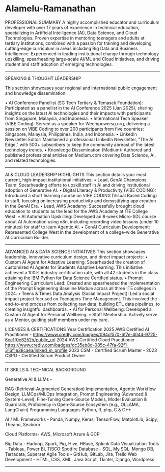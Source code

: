 # Alamelu-Ramanathan

PROFESSIONAL SUMMARY
A highly accomplished educator and curriculum developer with over 17 years of experience in technical education, specializing in Artificial Intelligence (AI), Data Science, and Cloud Technologies. Proven expertise in mentoring teenagers and adults at tertiary institutions, combined with a passion for training and developing cutting-edge curriculum in areas including Big Data and Business Intelligence. Experienced in leading institutional change through technology upskilling, spearheading large-scale AI/ML and Cloud initiatives, and driving student and staff adoption of emerging technologies.
________________________________________

SPEAKING & THOUGHT LEADERSHIP

This section showcases your regional and international public engagement and knowledge dissemination:

•	AI Conference Panellist (SG Tech Tertiary & Temasek Foundation): Participated as a panellist in the AI Conference 2025 (Jan 2025), sharing insights on the latest AI technologies and their impacts with participants from Singapore, Malaysia, and Indonesia.
•	International Tech Speaker (VIBE Coding): Served as a speaker for Weempowersg.org, delivering a session on VIBE Coding to over 200 participants from five countries: Singapore, Malaysia, Philippines, India, and Indonesia.
•	LinkedIn Newsletter Editor: Maintained a professional LinkedIn Newsletter, "The AI Edge," with 500+ subscribers to keep the community abreast of the latest technology trends.
•	Knowledge Dissemination (Medium): Authored and published professional articles on Medium.com covering Data Science, AI, and related technologies.

________________________________________
AI & CLOUD LEADERSHIP HIGHLIGHTS
This section details your most current, high-impact institutional initiatives:
•	Lead, GenAI Champions Team: Spearheading efforts to upskill staff in AI and driving institutional adoption of Generative AI.
•	Digital Literacy & Productivity (VIBE CODING): Introduced a short learning course on VIBE CODING (Visual Based Coding) to staff, focusing on increasing productivity and demystifying app creation in the GenAI Era.
•	Lead, AWS Academy: Successfully brought cloud education to students as the lead for the AWS Academy at ITE College West.
•	AI Automation Upskilling: Developed an 8-week Micro-SDL course about AI Automation using n8n, including recording video lessons (under 10 minutes) for staff to learn Agentic AI.
•	GenAI Curriculum Development: Represented College West in the development of a college-wide Generative AI Curriculum Builder.
________________________________________
ADVANCED AI & DATA SCIENCE INITIATIVES
This section showcases leadership, innovative curriculum design, and direct impact projects:
•	Custom AI Agent for Adaptive Learning: Spearheaded the creation of customized AI Agents for Students Adaptive Learning. This initiative achieved a 100% industry certification rate, with all 42 students in the class attaining the IBM Python for Data Science Certified status.
•	Prompt Engineering Curriculum Lead: Created and spearheaded the implementation of the Prompt Engineering Baseline Module across all three ITE colleges in 2024.
•	Teens & Times Data Analysis (Social Impact Project): Led a social impact project focused on Teenagers Time Management. This involved the end-to-end process from collecting raw data, building ETL data pipelines, to creating insightful dashboards.
•	AI for Personal Wellbeing: Developed a Custom AI Agent for Personal Wellbeing.
•	Staff Mentorship: Actively serve as a Mentor, guiding staff members under my care.

LICENSES & CERTIFICATIONS
Year	Certification
2025	AWS Certified AI Practitioner - https://www.credly.com/badges/094cf570-6f7e-404d-9725-6ec1f0e6252b/public_url
2024	AWS Certified Cloud Practitioner -https://www.credly.com/badges/dc35eb8d-085c-47fa-92f1-316f1e38caea/linked_in_profile
2023	CSM - Certified Scrum Master - 
2023	CSPO - Certified Scrum Product Owner
________________________________________
IT SKILLS & TECHNICAL BACKGROUND

Generative AI & LLMs - 

RAG (Retrieval-Augmented Generation) Implementation, Agentic Workflow Design, LLMOps/MLOps Integration, Prompt Engineering (Advanced & System-Level), Fine-Tuning Open-Source Models, Model Evaluation & Guardrails, Proficiency in Open-Source Ecosystem (e.g., OLLAMA, LangChain)
Programming Languages	Python, R, php, C & C++

AI / ML Frameworks -	Panda, Numpy, Keras, TensorFlow, MatplotLib, Scipy, Theano, Seaborn

Cloud Platforms- AWS, Microsoft Azure & GCP

Big Data -	Hadoop, Spark, Pig, Hive, HBase, Splunk
Data Visualization Tools  - Tableau, Power BI, TIBCO Spotfire
Database -	SQL, My SQL, Mongo DB, Terradata, Superset
Agile Tools	- GitHub, GitLab, Jira, Trello
Web Development -	HTML, CSS, XML, Java Script, Tkinter, Django, Wordpress

________________________________________

